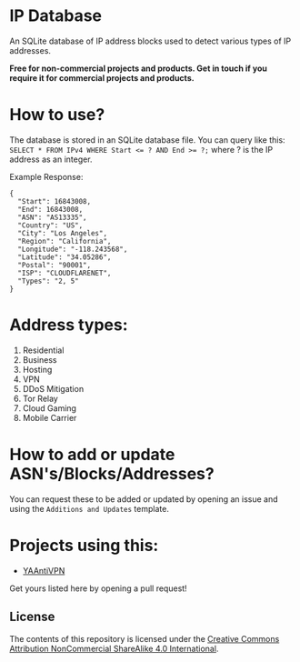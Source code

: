 # IP Database
An SQLite database of IP address blocks used to detect various types of IP addresses.

**Free for non-commercial projects and products. Get in touch if you require it for commercial projects and products.**

# How to use?
The database is stored in an SQLite database file. You can query like this: `SELECT * FROM IPv4 WHERE Start <= ? AND End >= ?;` where ? is the IP address as an integer.

Example Response:
```
{
  "Start": 16843008,
  "End": 16843008,
  "ASN": "AS13335",
  "Country": "US",
  "City": "Los Angeles",
  "Region": "California",
  "Longitude": "-118.243568",
  "Latitude": "34.05286",
  "Postal": "90001",
  "ISP": "CLOUDFLARENET",
  "Types": "2, 5"
}
```

# Address types:
1. Residential
2. Business
3. Hosting
4. VPN
5. DDoS Mitigation
6. Tor Relay
7. Cloud Gaming
8. Mobile Carrier

# How to add or update ASN's/Blocks/Addresses?
You can request these to be added or updated by opening an issue and using the `Additions and Updates` template.

# Projects using this:
* [YAAntiVPN](https://github.com/Ameliaaaaaaa/YAAntiVPN)

Get yours listed here by opening a pull request!

## License

The contents of this repository is licensed under the [Creative Commons Attribution NonCommercial ShareAlike 4.0 International](https://creativecommons.org/licenses/by-nc-sa/4.0).
